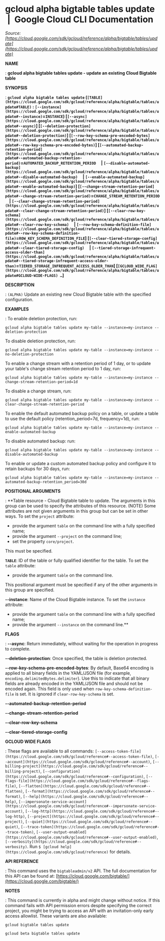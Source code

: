 # gcloud alpha bigtable tables update  |  Google Cloud CLI Documentation

*Source: [https://cloud.google.com/sdk/gcloud/reference/alpha/bigtable/tables/update](https://cloud.google.com/sdk/gcloud/reference/alpha/bigtable/tables/update)*

**NAME**

: **gcloud alpha bigtable tables update - update an existing Cloud Bigtable table**

**SYNOPSIS**

: **`gcloud alpha bigtable tables update` (`[TABLE](https://cloud.google.com/sdk/gcloud/reference/alpha/bigtable/tables/update#TABLE)` : `[--instance](https://cloud.google.com/sdk/gcloud/reference/alpha/bigtable/tables/update#--instance)`=`INSTANCE`) [`[--async](https://cloud.google.com/sdk/gcloud/reference/alpha/bigtable/tables/update#--async)`] [`[--deletion-protection](https://cloud.google.com/sdk/gcloud/reference/alpha/bigtable/tables/update#--deletion-protection)`] [`[--row-key-schema-pre-encoded-bytes](https://cloud.google.com/sdk/gcloud/reference/alpha/bigtable/tables/update#--row-key-schema-pre-encoded-bytes)`] [`[--automated-backup-retention-period](https://cloud.google.com/sdk/gcloud/reference/alpha/bigtable/tables/update#--automated-backup-retention-period)`=`AUTOMATED_BACKUP_RETENTION_PERIOD`     | `[--disable-automated-backup](https://cloud.google.com/sdk/gcloud/reference/alpha/bigtable/tables/update#--disable-automated-backup)`     | `[--enable-automated-backup](https://cloud.google.com/sdk/gcloud/reference/alpha/bigtable/tables/update#--enable-automated-backup)`] [`[--change-stream-retention-period](https://cloud.google.com/sdk/gcloud/reference/alpha/bigtable/tables/update#--change-stream-retention-period)`=`CHANGE_STREAM_RETENTION_PERIOD`     | `[--clear-change-stream-retention-period](https://cloud.google.com/sdk/gcloud/reference/alpha/bigtable/tables/update#--clear-change-stream-retention-period)`] [`[--clear-row-key-schema](https://cloud.google.com/sdk/gcloud/reference/alpha/bigtable/tables/update#--clear-row-key-schema)`     | `[--row-key-schema-definition-file](https://cloud.google.com/sdk/gcloud/reference/alpha/bigtable/tables/update#--row-key-schema-definition-file)`=`ROW_KEY_SCHEMA_DEFINITION_FILE`] [`[--clear-tiered-storage-config](https://cloud.google.com/sdk/gcloud/reference/alpha/bigtable/tables/update#--clear-tiered-storage-config)`     | `[--tiered-storage-infrequent-access-older-than](https://cloud.google.com/sdk/gcloud/reference/alpha/bigtable/tables/update#--tiered-storage-infrequent-access-older-than)`=`TIERED_STORAGE_INFREQUENT_ACCESS_OLDER_THAN`] [`[GCLOUD_WIDE_FLAG](https://cloud.google.com/sdk/gcloud/reference/alpha/bigtable/tables/update#GCLOUD-WIDE-FLAGS) …`]**

**DESCRIPTION**

: `(ALPHA)` Update an existing new Cloud Bigtable table with the
specified configuration.

**EXAMPLES**

: To enable deletion protection, run:

```
gcloud alpha bigtable tables update my-table --instance=my-instance --deletion-protection
```

To disable deletion protection, run:

```
gcloud alpha bigtable tables update my-table --instance=my-instance --no-deletion-protection
```

To enable a change stream with a retention period of 1 day, or to update your
table's change stream retention period to 1 day, run:

```
gcloud alpha bigtable tables update my-table --instance=my-instance --change-stream-retention-period=1d
```

To disable a change stream, run:

```
gcloud alpha bigtable tables update my-table --instance=my-instance --clear-change-stream-retention-period
```

To enable the default automated backup policy on a table, or update a table to
use the default policy (retention_period=7d, frequency=1d), run:

```
gcloud alpha bigtable tables update my-table --instance=my-instance --enable-automated-backup
```

To disable automated backup: run:

```
gcloud alpha bigtable tables update my-table --instance=my-instance --disable-automated-backup
```

To enable or update a custom automated backup policy and configure it to retain
backups for 30 days, run:

```
gcloud alpha bigtable tables update my-table --instance=my-instance --automated-backup-retention_period=30d
```

**POSITIONAL ARGUMENTS**

: **Table resource - Cloud Bigtable table to update. The arguments in this group can
be used to specify the attributes of this resource. (NOTE) Some attributes are
not given arguments in this group but can be set in other ways.
To set the `project` attribute:

- provide the argument `table` on the command line with a fully
specified name;
- provide the argument `--project` on the command line;
- set the property `core/project`.

This must be specified.

**`TABLE`**:
ID of the table or fully qualified identifier for the table.
To set the `table` attribute:

- provide the argument `table` on the command line.

This positional argument must be specified if any of the other arguments in this
group are specified.

**--instance**:
Name of the Cloud Bigtable instance.
To set the `instance` attribute:

- provide the argument `table` on the command line with a fully
specified name;
- provide the argument `--instance` on the command line.**

**FLAGS**

: **--async**:
Return immediately, without waiting for the operation in progress to complete.

**--deletion-protection**:
Once specified, the table is deletion protected.

**--row-key-schema-pre-encoded-bytes**:
By default, Base64 encoding is applied to all binary fields in the YAML/JSON
file (for example, `encoding.delimitedBytes.delimiter`).
Use this to indicate that all binary fields are already encoded in the YAML/JSON
file and should not be encoded again.
This field is only used when `row-key-schema-definition-file` is set.
It is ignored if `clear-row-key-schema` is set.

**--automated-backup-retention-period**

**--change-stream-retention-period**

**--clear-row-key-schema**

**--clear-tiered-storage-config**

**GCLOUD WIDE FLAGS**

: These flags are available to all commands: `[--access-token-file](https://cloud.google.com/sdk/gcloud/reference#--access-token-file)`,
`[--account](https://cloud.google.com/sdk/gcloud/reference#--account)`, `[--billing-project](https://cloud.google.com/sdk/gcloud/reference#--billing-project)`,
`[--configuration](https://cloud.google.com/sdk/gcloud/reference#--configuration)`,
`[--flags-file](https://cloud.google.com/sdk/gcloud/reference#--flags-file)`,
`[--flatten](https://cloud.google.com/sdk/gcloud/reference#--flatten)`, `[--format](https://cloud.google.com/sdk/gcloud/reference#--format)`, `[--help](https://cloud.google.com/sdk/gcloud/reference#--help)`, `[--impersonate-service-account](https://cloud.google.com/sdk/gcloud/reference#--impersonate-service-account)`,
`[--log-http](https://cloud.google.com/sdk/gcloud/reference#--log-http)`,
`[--project](https://cloud.google.com/sdk/gcloud/reference#--project)`, `[--quiet](https://cloud.google.com/sdk/gcloud/reference#--quiet)`, `[--trace-token](https://cloud.google.com/sdk/gcloud/reference#--trace-token)`, `[--user-output-enabled](https://cloud.google.com/sdk/gcloud/reference#--user-output-enabled)`,
`[--verbosity](https://cloud.google.com/sdk/gcloud/reference#--verbosity)`.
Run `$ [gcloud help](https://cloud.google.com/sdk/gcloud/reference)` for details.

**API REFERENCE**

: This command uses the `bigtableadmin/v2` API. The full documentation
for this API can be found at: [https://cloud.google.com/bigtable/](https://cloud.google.com/bigtable/)

**NOTES**

: This command is currently in alpha and might change without notice. If this
command fails with API permission errors despite specifying the correct project,
you might be trying to access an API with an invitation-only early access
allowlist. These variants are also available:

```
gcloud bigtable tables update
```

```
gcloud beta bigtable tables update
```